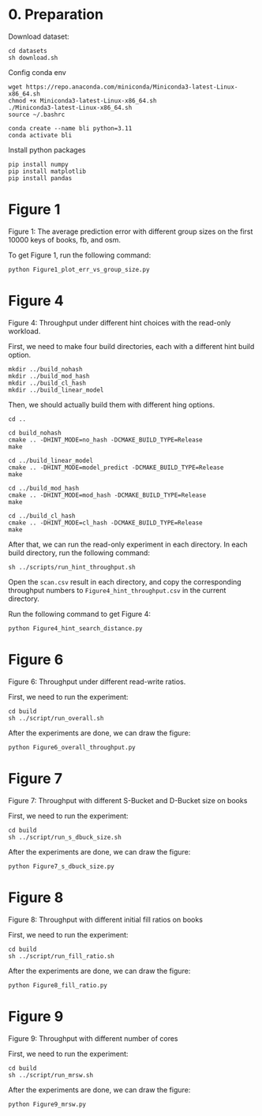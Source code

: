 
# 0. Preparation
Download dataset:
```
cd datasets
sh download.sh
```

Config conda env
```
wget https://repo.anaconda.com/miniconda/Miniconda3-latest-Linux-x86_64.sh
chmod +x Miniconda3-latest-Linux-x86_64.sh
./Miniconda3-latest-Linux-x86_64.sh
source ~/.bashrc

conda create --name bli python=3.11
conda activate bli
```

Install python packages
```
pip install numpy
pip install matplotlib
pip install pandas
```


# Figure 1
Figure 1: The average prediction error with different group sizes on the first 10000 keys of books, fb, and osm.

To get Figure 1, run the following command:
```
python Figure1_plot_err_vs_group_size.py
```

# Figure 4
Figure 4: Throughput under different hint choices with the read-only workload.

First, we need to make four build directories, each with a different hint build option.
```
mkdir ../build_nohash
mkdir ../build_mod_hash
mkdir ../build_cl_hash
mkdir ../build_linear_model
```

Then, we should actually build them with different hing options.
```
cd ..

cd build_nohash
cmake .. -DHINT_MODE=no_hash -DCMAKE_BUILD_TYPE=Release
make

cd ../build_linear_model
cmake .. -DHINT_MODE=model_predict -DCMAKE_BUILD_TYPE=Release
make

cd ../build_mod_hash
cmake .. -DHINT_MODE=mod_hash -DCMAKE_BUILD_TYPE=Release
make

cd ../build_cl_hash
cmake .. -DHINT_MODE=cl_hash -DCMAKE_BUILD_TYPE=Release
make
```

After that, we can run the read-only experiment in each directory.
In each build directory, run the following command:
```
sh ../scripts/run_hint_throughput.sh
```

Open the `scan.csv` result in each directory, and copy the corresponding throughput numbers to `Figure4_hint_throughput.csv` in the current directory.

Run the following command to get Figure 4:
```
python Figure4_hint_search_distance.py
```

# Figure 6
Figure 6: Throughput under different read-write ratios.

First, we need to run the experiment:
```
cd build
sh ../script/run_overall.sh
```

After the experiments are done, we can draw the figure:
```
python Figure6_overall_throughput.py
```

# Figure 7
Figure 7: Throughput with different S-Bucket and D-Bucket size on books

First, we need to run the experiment:
```
cd build
sh ../script/run_s_dbuck_size.sh
```


After the experiments are done, we can draw the figure:
```
python Figure7_s_dbuck_size.py
```

# Figure 8
Figure 8: Throughput with different initial fill ratios on books

First, we need to run the experiment:
```
cd build
sh ../script/run_fill_ratio.sh
```

After the experiments are done, we can draw the figure:
```
python Figure8_fill_ratio.py
```

# Figure 9
Figure 9: Throughput with different number of cores

First, we need to run the experiment:
```
cd build
sh ../script/run_mrsw.sh
```

After the experiments are done, we can draw the figure:
```
python Figure9_mrsw.py
```